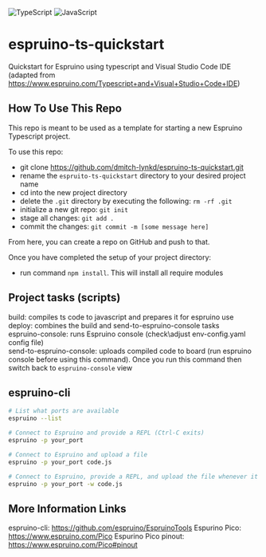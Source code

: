 ![TypeScript](https://badges.frapsoft.com/typescript/code/typescript.png?v=101) ![JavaScript](https://badges.frapsoft.com/javascript/code/javascript.png?v=101)
# espruino-ts-quickstart

Quickstart for Espruino using typescript and Visual Studio Code IDE<br />
(adapted from https://www.espruino.com/Typescript+and+Visual+Studio+Code+IDE)

## How To Use This Repo

This repo is meant to be used as a template for starting a new Espruino Typescript project.

To use this repo:

- git clone https://github.com/dmitch-lynkd/espruino-ts-quickstart.git
- rename the `espruito-ts-quickstart` directory to your desired project name
- cd into the new project directory
- delete the `.git` directory by executing the following: `rm -rf .git`
- initialize a new git repo: `git init`
- stage all changes: `git add .`
- commit the changes: `git commit -m [some message here]`

From here, you can create a repo on GitHub and push to that.

Once you have completed the setup of your project directory:

- run command `npm install`. This will install all require modules

## Project tasks (scripts)
build: compiles ts code to javascript and prepares it for espruino use<br />
deploy: combines the build and send-to-espruino-console tasks<br />
espruino-console: runs Espruino console (check\adjust env-config.yaml config file)<br />
send-to-espruino-console: uploads compiled code to board (run espruino console before using this command). Once you run this command then switch back to `espruino-console` view

## espruino-cli
```bash
# List what ports are available
espruino --list

# Connect to Espruino and provide a REPL (Ctrl-C exits)
espruino -p your_port

# Connect to Espruino and upload a file
espruino -p your_port code.js

# Connect to Espruino, provide a REPL, and upload the file whenever it changes
espruino -p your_port -w code.js
```

## More Information Links
espruino-cli: https://github.com/espruino/EspruinoTools
Espurino Pico: https://www.espruino.com/Pico
Espurino Pico pinout: https://www.espruino.com/Pico#pinout
